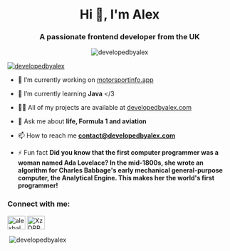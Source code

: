 <h1 align="center">Hi 👋, I'm Alex</h1>
<h3 align="center">A passionate frontend developer from the UK</h3>

<p align="center"> <img src="https://komarev.com/ghpvc/?username=developedbyalex&label=Profile%20views&color=0e75b6&style=flat" alt="developedbyalex" /> </p>

<p align="left"> <a href="https://github.com/ryo-ma/github-profile-trophy"><img src="https://github-profile-trophy.vercel.app/?username=developedbyalex" alt="developedbyalex" /></a> </p>

- 🔭 I’m currently working on [motorsportinfo.app](motorsportinfo.app)

- 🌱 I’m currently learning **Java** </3

- 👨‍💻 All of my projects are available at [developedbyalex.com](developedbyalex.com)

- 💬 Ask me about **life, Formula 1 and aviation**

- 📫 How to reach me **contact@developedbyalex.com**

- ⚡ Fun fact **Did you know that the first computer programmer was a woman named Ada Lovelace? In the mid-1800s, she wrote an algorithm for Charles Babbage's early mechanical general-purpose computer, the Analytical Engine. This makes her the world's first programmer!**

<h3 align="left">Connect with me:</h3>
<p align="left">
<a href="https://twitter.com/alexbaldrygg" target="blank"><img align="center" src="https://raw.githubusercontent.com/rahuldkjain/github-profile-readme-generator/master/src/images/icons/Social/twitter.svg" alt="alexbaldrygg" height="30" width="40" /></a>
<a href="https://discord.gg/XzDPRNsSYn" target="blank"><img align="center" src="https://raw.githubusercontent.com/rahuldkjain/github-profile-readme-generator/master/src/images/icons/Social/discord.svg" alt="XzDPRNsSYn" height="30" width="40" /></a>
</p>

<p>&nbsp;<img align="center" src="https://github-readme-stats.vercel.app/api?username=developedbyalex&show_icons=true&locale=en" alt="developedbyalex" /></p>
